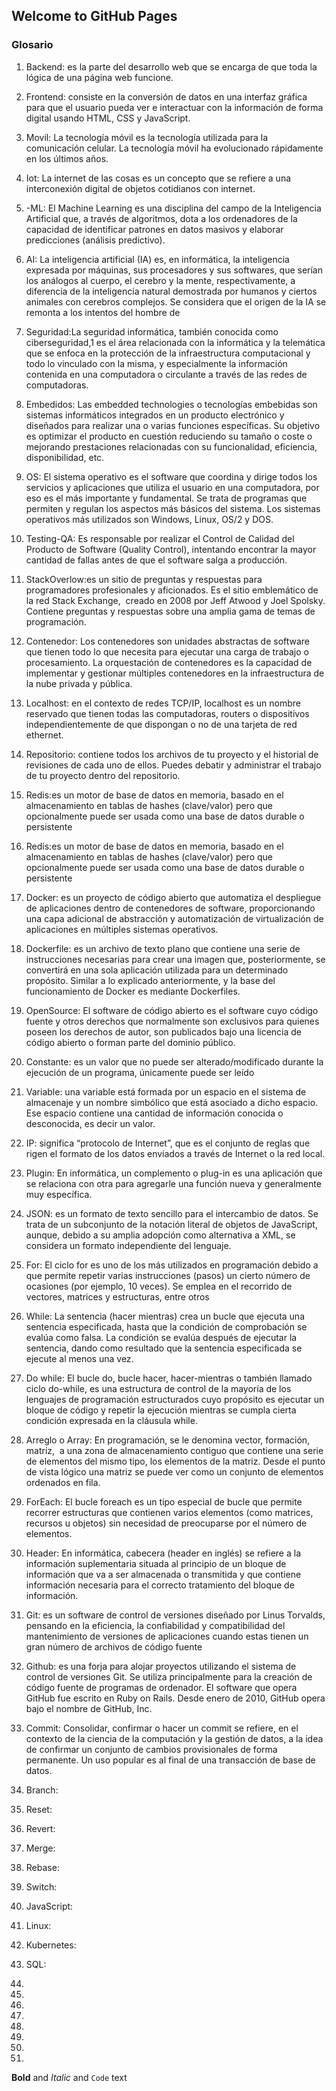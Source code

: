 ## Welcome to GitHub Pages

### Glosario

1. Backend: es la parte del desarrollo web que se encarga de que toda la lógica de una página web funcione.
2. Frontend: consiste en la conversión de datos en una interfaz gráfica para que el usuario pueda ver e interactuar con la información de forma digital usando HTML, CSS y JavaScript.
3. Movil: La tecnología móvil es la tecnología utilizada para la comunicación celular. La tecnología móvil ha evolucionado rápidamente en los últimos años.
4. Iot: La internet de las cosas es un concepto que se refiere a una interconexión digital de objetos cotidianos con internet.​​ 
5. -ML: El Machine Learning es una disciplina del campo de la Inteligencia Artificial que, a través de algoritmos, dota a los ordenadores de la capacidad de identificar patrones en datos masivos y elaborar predicciones (análisis predictivo).
6. AI: La inteligencia artificial (IA) es, en informática, la inteligencia expresada por máquinas, sus procesadores y sus softwares, que serían los análogos al cuerpo, el cerebro y la mente, respectivamente, a diferencia de la inteligencia natural demostrada por humanos y ciertos animales con cerebros complejos. Se considera que el origen de la IA se remonta a los intentos del hombre de 
7. Seguridad:La seguridad informática, también conocida como ciberseguridad,1​ es el área relacionada con la informática y la telemática que se enfoca en la protección de la infraestructura computacional y todo lo vinculado con la misma, y especialmente la información contenida en una computadora o circulante a través de las redes de computadoras.
8. Embedidos: Las embedded technologies o tecnologías embebidas son sistemas informáticos integrados en un producto electrónico y diseñados para realizar una o varias funciones específicas. Su objetivo es optimizar el producto en cuestión reduciendo su tamaño o coste o mejorando prestaciones relacionadas con su funcionalidad, eficiencia, disponibilidad, etc.
9. OS: El sistema operativo es el software que coordina y dirige todos los servicios y aplicaciones que utiliza el usuario en una computadora, por eso es el más importante y fundamental. Se trata de programas que permiten y regulan los aspectos más básicos del sistema. Los sistemas operativos más utilizados son Windows, Linux, OS/2 y DOS.
10. Testing-QA: Es responsable por realizar el Control de Calidad del Producto de Software (Quality Control), intentando encontrar la mayor cantidad de fallas antes de que el software salga a producción.
11. StackOverlow:es un sitio de preguntas y respuestas para programadores profesionales y aficionados. Es el sitio emblemático de la red Stack Exchange, ​ creado en 2008 por Jeff Atwood y Joel Spolsky.​​ Contiene preguntas y respuestas sobre una amplia gama de temas de programación.
12. Contenedor: Los contenedores son unidades abstractas de software que tienen todo lo que necesita para ejecutar una carga de trabajo o procesamiento. La orquestación de contenedores es la capacidad de implementar y gestionar múltiples contenedores en la infraestructura de la nube privada y pública.
13. Localhost: en el contexto de redes TCP/IP, localhost es un nombre reservado que tienen todas las computadoras, routers o dispositivos independientemente de que dispongan o no de una tarjeta de red ethernet. 
14. Repositorio: contiene todos los archivos de tu proyecto y el historial de revisiones de cada uno de ellos. Puedes debatir y administrar el trabajo de tu proyecto dentro del repositorio.
15. Redis:es un motor de base de datos en memoria, basado en el almacenamiento en tablas de hashes (clave/valor) pero que opcionalmente puede ser usada como una base de datos durable o persistente
15. Redis:es un motor de base de datos en memoria, basado en el almacenamiento en tablas de hashes (clave/valor) pero que opcionalmente puede ser usada como una base de datos durable o persistente
16. Docker: es un proyecto de código abierto que automatiza el despliegue de aplicaciones dentro de contenedores de software, proporcionando una capa adicional de abstracción y automatización de virtualización de aplicaciones en múltiples sistemas operativos.​ 
17. Dockerfile: es un archivo de texto plano que contiene una serie de instrucciones necesarias para crear una imagen que, posteriormente, se convertirá en una sola aplicación utilizada para un determinado propósito. Similar a lo explicado anteriormente, y la base del funcionamiento de Docker es mediante Dockerfiles.
18. OpenSource: El software de código abierto es el software cuyo código fuente y otros derechos que normalmente son exclusivos para quienes poseen los derechos de autor, son publicados bajo una licencia de código abierto o forman parte del dominio público.
19. Constante: es un valor que no puede ser alterado/modificado durante la ejecución de un programa, únicamente puede ser leído
20. Variable: una variable está formada por un espacio en el sistema de almacenaje y un nombre simbólico que está asociado a dicho espacio. Ese espacio contiene una cantidad de información conocida o desconocida, es decir un valor.
21. IP: significa “protocolo de Internet”, que es el conjunto de reglas que rigen el formato de los datos enviados a través de Internet o la red local.
22. Plugin: En informática, un complemento o plug-in es una aplicación que se relaciona con otra para agregarle una función nueva y generalmente muy específica.
23. JSON: es un formato de texto sencillo para el intercambio de datos. Se trata de un subconjunto de la notación literal de objetos de JavaScript, aunque, debido a su amplia adopción como alternativa a XML, se considera un formato independiente del lenguaje.
24. For: El ciclo for es uno de los más utilizados en programación debido a que permite repetir varias instrucciones (pasos) un cierto número de ocasiones (por ejemplo, 10 veces). Se emplea en el recorrido de vectores, matrices y estructuras, entre otros 
25. While: La sentencia (hacer mientras) crea un bucle que ejecuta una sentencia especificada, hasta que la condición de comprobación se evalúa como falsa. La condición se evalúa después de ejecutar la sentencia, dando como resultado que la sentencia especificada se ejecute al menos una vez.
26. Do while: El bucle do, bucle hacer, hacer-mientras o también llamado ciclo do-while, es una estructura de control de la mayoría de los lenguajes de programación estructurados cuyo propósito es ejecutar un bloque de código y repetir la ejecución mientras se cumpla cierta condición expresada en la cláusula while.
27. Arreglo o Array: En programación, se le denomina vector, formación, matriz, ​ a una zona de almacenamiento contiguo que contiene una serie de elementos del mismo tipo, los elementos de la matriz.​ Desde el punto de vista lógico una matriz se puede ver como un conjunto de elementos ordenados en fila.
28. ForEach: El bucle foreach es un tipo especial de bucle que permite recorrer estructuras que contienen varios elementos (como matrices, recursos u objetos) sin necesidad de preocuparse por el número de elementos.
29. Header: En informática, cabecera (header en inglés) se refiere a la información suplementaria situada al principio de un bloque de información que va a ser almacenada o transmitida y que contiene información necesaria para el correcto tratamiento del bloque de información. 
30. Git: es un software de control de versiones diseñado por Linus Torvalds, pensando en la eficiencia, la confiabilidad y compatibilidad del mantenimiento de versiones de aplicaciones cuando estas tienen un gran número de archivos de código fuente
31. Github: es una forja para alojar proyectos utilizando el sistema de control de versiones Git. Se utiliza principalmente para la creación de código fuente de programas de ordenador. El software que opera GitHub fue escrito en Ruby on Rails. Desde enero de 2010, GitHub opera bajo el nombre de GitHub, Inc.
32. Commit: Consolidar, confirmar​ o hacer un commit se refiere, en el contexto de la ciencia de la computación y la gestión de datos, a la idea de confirmar un conjunto de cambios provisionales de forma permanente. Un uso popular es al final de una transacción de base de datos.
33. Branch:
34. Reset:
35. Revert:
36. Merge:
37. Rebase:
38. Switch:
39. JavaScript:
40. Linux:
41. Kubernetes: 
42. SQL:

43. 
44. 
45. 
46. 
47. 
48. 
49. 
50. 



**Bold** and _Italic_ and `Code` text


